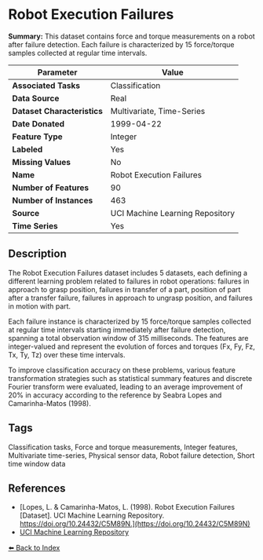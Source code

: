 # Robot Execution Failures

**Summary:** This dataset contains force and torque measurements on a robot after failure detection. Each failure is characterized by 15 force/torque samples collected at regular time intervals.

| Parameter | Value |
| --- | --- |
| **Associated Tasks** | Classification |
| **Data Source** | Real |
| **Dataset Characteristics** | Multivariate, Time-Series |
| **Date Donated** | 1999-04-22 |
| **Feature Type** | Integer |
| **Labeled** | Yes |
| **Missing Values** | No |
| **Name** | Robot Execution Failures |
| **Number of Features** | 90 |
| **Number of Instances** | 463 |
| **Source** | UCI Machine Learning Repository |
| **Time Series** | Yes |

## Description

The Robot Execution Failures dataset includes 5 datasets, each defining a different learning problem related to failures in robot operations: failures in approach to grasp position, failures in transfer of a part, position of part after a transfer failure, failures in approach to ungrasp position, and failures in motion with part.

Each failure instance is characterized by 15 force/torque samples collected at regular time intervals starting immediately after failure detection, spanning a total observation window of 315 milliseconds. The features are integer-valued and represent the evolution of forces and torques (Fx, Fy, Fz, Tx, Ty, Tz) over these time intervals.

To improve classification accuracy on these problems, various feature transformation strategies such as statistical summary features and discrete Fourier transform were evaluated, leading to an average improvement of 20% in accuracy according to the reference by Seabra Lopes and Camarinha-Matos (1998).

## Tags

Classification tasks, Force and torque measurements, Integer features, Multivariate time-series, Physical sensor data, Robot failure detection, Short time window data

## References

- [Lopes, L. & Camarinha-Matos, L. (1998). Robot Execution Failures [Dataset]. UCI Machine Learning Repository. https://doi.org/10.24432/C5M89N.](https://doi.org/10.24432/C5M89N)
- [UCI Machine Learning Repository](https://archive.ics.uci.edu/ml/datasets/Robot+Execution+Failures)

[⬅️ Back to Index](../README.md)

